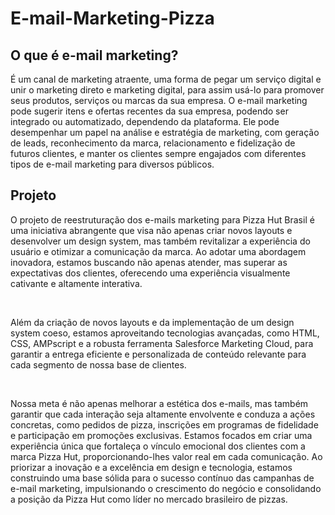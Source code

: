 # E-mail-Marketing-Pizza

## O que é e-mail marketing?
É um canal de marketing atraente, uma forma de pegar um serviço digital e unir o marketing direto e marketing digital, para assim usá-lo para promover seus produtos, serviços ou marcas da sua empresa. O e-mail marketing pode sugerir itens e ofertas recentes da sua empresa, podendo ser integrado ou automatizado, dependendo da plataforma. Ele pode desempenhar um papel na análise e estratégia de marketing, com geração de leads, reconhecimento da marca, relacionamento e fidelização de futuros clientes, e manter os clientes sempre engajados com diferentes tipos de e-mail marketing para diversos públicos.

## Projeto 
O projeto de reestruturação dos e-mails marketing para Pizza Hut Brasil é uma iniciativa abrangente que visa não apenas criar novos layouts e desenvolver um design system, mas também revitalizar a experiência do usuário e otimizar a comunicação da marca. Ao adotar uma abordagem inovadora, estamos buscando não apenas atender, mas superar as expectativas dos clientes, oferecendo uma experiência visualmente cativante e altamente interativa.

<br>

Além da criação de novos layouts e da implementação de um design system coeso, estamos aproveitando tecnologias avançadas, como HTML, CSS, AMPscript e a robusta ferramenta Salesforce Marketing Cloud, para garantir a entrega eficiente e personalizada de conteúdo relevante para cada segmento de nossa base de clientes.

<br>

Nossa meta é não apenas melhorar a estética dos e-mails, mas também garantir que cada interação seja altamente envolvente e conduza a ações concretas, como pedidos de pizza, inscrições em programas de fidelidade e participação em promoções exclusivas. Estamos focados em criar uma experiência única que fortaleça o vínculo emocional dos clientes com a marca Pizza Hut, proporcionando-lhes valor real em cada comunicação. Ao priorizar a inovação e a excelência em design e tecnologia, estamos construindo uma base sólida para o sucesso contínuo das campanhas de e-mail marketing, impulsionando o crescimento do negócio e consolidando a posição da Pizza Hut como líder no mercado brasileiro de pizzas.
